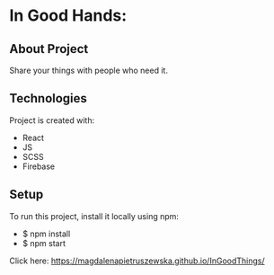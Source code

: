 # In Good Hands:

## About Project 
Share your things with people who need it.

## Technologies
Project is created with:
* React
* JS
* SCSS
* Firebase


## Setup
To run this project, install it locally using npm:

* $ npm install
* $ npm start



Click here: https://magdalenapietruszewska.github.io/InGoodThings/


